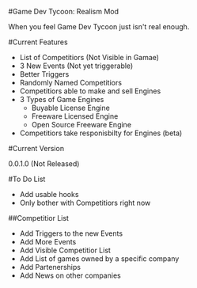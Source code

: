 #Game Dev Tycoon: Realism Mod

When you feel Game Dev Tycoon just isn't real enough.

#Current Features

* List of Competitiors (Not Visible in Gamae)
* 3 New Events (Not yet triggerable)
* Better Triggers
* Randomly Named Competitiors
* Competitiors able to make and sell Engines
* 3 Types of Game Engines
  * Buyable License Engine
  * Freeware Licensed Engine
  * Open Source Freeware Engine
* Competitiors take responisbilty for Engines (beta)

#Current Version

0.0.1.0 (Not Released)

#To Do List

* Add usable hooks
* Only bother with Competitiors right now

##Competitior List

* Add Triggers to the new Events
* Add More Events
* Add Visible Competitior List
* Add List of games owned by a specific company
* Add Partenerships
* Add News on other companies
